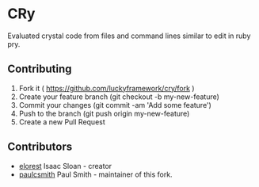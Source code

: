 # CRy

Evaluated crystal code from files and command lines similar to edit in ruby pry.

## Contributing

1. Fork it ( https://github.com/luckyframework/cry/fork )
2. Create your feature branch (git checkout -b my-new-feature)
3. Commit your changes (git commit -am 'Add some feature')
4. Push to the branch (git push origin my-new-feature)
5. Create a new Pull Request

## Contributors

- [elorest](https://github.com/elorest) Isaac Sloan - creator
- [paulcsmith](https://github.com/paulcsmith) Paul Smith - maintainer of this fork.
